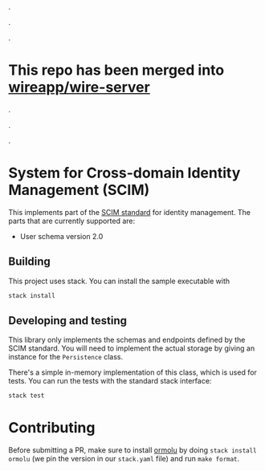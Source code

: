 .

.

.

# This repo has been merged into [wireapp/wire-server](https://github.com/wireapp/wire-server/tree/develop/libs/hscim)

.

.

.

# System for Cross-domain Identity Management (SCIM)

This implements part of the [SCIM standard](http://www.simplecloud.info)
for identity management. The parts that are currently supported are:

 * User schema version 2.0

## Building

This project uses stack. You can install the sample executable with

```sh
stack install
```

## Developing and testing

This library only implements the schemas and endpoints defined by the
SCIM standard. You will need to implement the actual storage by giving
an instance for the `Persistence` class.

There's a simple in-memory implementation of this class, which is used
for tests. You can run the tests with the standard stack interface:

```sh
stack test
```

# Contributing

Before submitting a PR, make sure to install [ormolu](https://github.com/tweag/ormolu)
by doing `stack install ormolu` (we pin the version in our `stack.yaml` file)
and run `make format`.
